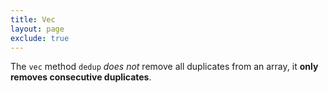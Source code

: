```yaml
---
title: Vec
layout: page
exclude: true
---
```


The `vec` method `dedup` *does not* remove all duplicates from an array, it **only removes consecutive duplicates**.
<!--stackedit_data:
eyJoaXN0b3J5IjpbLTEwNTgyOTY2NF19
-->